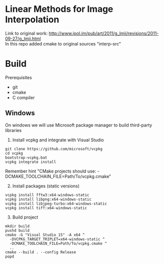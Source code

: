 Linear Methods for Image Interpolation
======================================

Link to original work: http://www.ipol.im/pub/art/2011/g_lmii/revisions/2011-09-27/g_lmii.html  
In this repo added cmake to original sources "interp-src"  

Build
=====

Prerequisites
  * git
  * cmake
  * C compiler

Windows
-------

On windows we will use Microsoft package manager to build third-party libraries

  1. Install vcpkg and integrate with Visual Studio
  
    git clone https://github.com/microsoft/vcpkg
    cd vcpkg
    bootstrap-vcpkg.bat
    vcpkg integrate install
    
   Remember hint "CMake projects should use: -DCMAKE_TOOLCHAIN_FILE=Path/To/vcpkg.cmake"

  2. Install packages (static versions)
  
    vcpkg install fftw3:x64-windows-static
    vcpkg install libpng:x64-windows-static
    vcpkg install libjpeg-turbo:x64-windows-static
    vcpkg install tiff:x64-windows-static

  3. Build project

    mkdir build
    pushd build
    cmake -G "Visual Studio 15" -A x64 ^
      -DVCPKG_TARGET_TRIPLET=x64-windows-static ^
      -DCMAKE_TOOLCHAIN_FILE=Path/To/vcpkg.cmake ^
      ..
    cmake --build . --config Release
    popd
